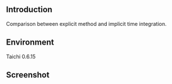 ## Introduction
Comparison between explicit method and implicit time integration.
 

## Environment
Taichi 0.6.15

## Screenshot



